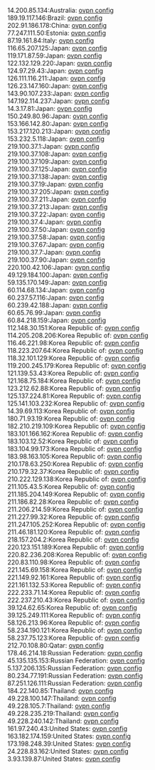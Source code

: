 14.200.85.134:Australia: [ovpn config](vpn/14_200_85_134.ovpn)  
189.19.117.146:Brazil: [ovpn config](vpn/189_19_117_146.ovpn)  
202.91.186.178:China: [ovpn config](vpn/202_91_186_178.ovpn)  
77.247.111.50:Estonia: [ovpn config](vpn/77_247_111_50.ovpn)  
87.19.161.84:Italy: [ovpn config](vpn/87_19_161_84.ovpn)  
116.65.207.125:Japan: [ovpn config](vpn/116_65_207_125.ovpn)  
119.171.87.59:Japan: [ovpn config](vpn/119_171_87_59.ovpn)  
122.132.129.220:Japan: [ovpn config](vpn/122_132_129_220.ovpn)  
124.97.29.43:Japan: [ovpn config](vpn/124_97_29_43.ovpn)  
126.111.116.211:Japan: [ovpn config](vpn/126_111_116_211.ovpn)  
126.23.147.160:Japan: [ovpn config](vpn/126_23_147_160.ovpn)  
143.90.107.233:Japan: [ovpn config](vpn/143_90_107_233.ovpn)  
147.192.114.237:Japan: [ovpn config](vpn/147_192_114_237.ovpn)  
14.3.17.81:Japan: [ovpn config](vpn/14_3_17_81.ovpn)  
150.249.80.96:Japan: [ovpn config](vpn/150_249_80_96.ovpn)  
153.166.142.80:Japan: [ovpn config](vpn/153_166_142_80.ovpn)  
153.217.120.213:Japan: [ovpn config](vpn/153_217_120_213.ovpn)  
153.232.5.118:Japan: [ovpn config](vpn/153_232_5_118.ovpn)  
219.100.37.1:Japan: [ovpn config](vpn/219_100_37_1.ovpn)  
219.100.37.108:Japan: [ovpn config](vpn/219_100_37_108.ovpn)  
219.100.37.109:Japan: [ovpn config](vpn/219_100_37_109.ovpn)  
219.100.37.125:Japan: [ovpn config](vpn/219_100_37_125.ovpn)  
219.100.37.138:Japan: [ovpn config](vpn/219_100_37_138.ovpn)  
219.100.37.19:Japan: [ovpn config](vpn/219_100_37_19.ovpn)  
219.100.37.205:Japan: [ovpn config](vpn/219_100_37_205.ovpn)  
219.100.37.211:Japan: [ovpn config](vpn/219_100_37_211.ovpn)  
219.100.37.213:Japan: [ovpn config](vpn/219_100_37_213.ovpn)  
219.100.37.22:Japan: [ovpn config](vpn/219_100_37_22.ovpn)  
219.100.37.4:Japan: [ovpn config](vpn/219_100_37_4.ovpn)  
219.100.37.50:Japan: [ovpn config](vpn/219_100_37_50.ovpn)  
219.100.37.58:Japan: [ovpn config](vpn/219_100_37_58.ovpn)  
219.100.37.67:Japan: [ovpn config](vpn/219_100_37_67.ovpn)  
219.100.37.7:Japan: [ovpn config](vpn/219_100_37_7.ovpn)  
219.100.37.90:Japan: [ovpn config](vpn/219_100_37_90.ovpn)  
220.100.42.106:Japan: [ovpn config](vpn/220_100_42_106.ovpn)  
49.129.184.100:Japan: [ovpn config](vpn/49_129_184_100.ovpn)  
59.135.170.149:Japan: [ovpn config](vpn/59_135_170_149.ovpn)  
60.114.68.134:Japan: [ovpn config](vpn/60_114_68_134.ovpn)  
60.237.57.116:Japan: [ovpn config](vpn/60_237_57_116.ovpn)  
60.239.42.188:Japan: [ovpn config](vpn/60_239_42_188.ovpn)  
60.65.76.99:Japan: [ovpn config](vpn/60_65_76_99.ovpn)  
60.84.218.159:Japan: [ovpn config](vpn/60_84_218_159.ovpn)  
112.148.30.151:Korea Republic of: [ovpn config](vpn/112_148_30_151.ovpn)  
114.205.208.206:Korea Republic of: [ovpn config](vpn/114_205_208_206.ovpn)  
116.46.221.98:Korea Republic of: [ovpn config](vpn/116_46_221_98.ovpn)  
118.223.207.64:Korea Republic of: [ovpn config](vpn/118_223_207_64.ovpn)  
118.32.101.129:Korea Republic of: [ovpn config](vpn/118_32_101_129.ovpn)  
119.200.245.179:Korea Republic of: [ovpn config](vpn/119_200_245_179.ovpn)  
121.139.53.43:Korea Republic of: [ovpn config](vpn/121_139_53_43.ovpn)  
121.168.75.184:Korea Republic of: [ovpn config](vpn/121_168_75_184.ovpn)  
123.212.62.88:Korea Republic of: [ovpn config](vpn/123_212_62_88.ovpn)  
125.137.224.81:Korea Republic of: [ovpn config](vpn/125_137_224_81.ovpn)  
125.141.103.232:Korea Republic of: [ovpn config](vpn/125_141_103_232.ovpn)  
14.39.69.113:Korea Republic of: [ovpn config](vpn/14_39_69_113.ovpn)  
180.71.93.19:Korea Republic of: [ovpn config](vpn/180_71_93_19.ovpn)  
182.210.219.109:Korea Republic of: [ovpn config](vpn/182_210_219_109.ovpn)  
183.101.166.162:Korea Republic of: [ovpn config](vpn/183_101_166_162.ovpn)  
183.103.12.52:Korea Republic of: [ovpn config](vpn/183_103_12_52.ovpn)  
183.104.99.173:Korea Republic of: [ovpn config](vpn/183_104_99_173.ovpn)  
183.98.163.105:Korea Republic of: [ovpn config](vpn/183_98_163_105.ovpn)  
210.178.63.250:Korea Republic of: [ovpn config](vpn/210_178_63_250.ovpn)  
210.179.32.37:Korea Republic of: [ovpn config](vpn/210_179_32_37.ovpn)  
210.222.129.138:Korea Republic of: [ovpn config](vpn/210_222_129_138.ovpn)  
211.105.43.5:Korea Republic of: [ovpn config](vpn/211_105_43_5.ovpn)  
211.185.204.149:Korea Republic of: [ovpn config](vpn/211_185_204_149.ovpn)  
211.186.82.28:Korea Republic of: [ovpn config](vpn/211_186_82_28.ovpn)  
211.206.214.59:Korea Republic of: [ovpn config](vpn/211_206_214_59.ovpn)  
211.227.99.32:Korea Republic of: [ovpn config](vpn/211_227_99_32.ovpn)  
211.247.105.252:Korea Republic of: [ovpn config](vpn/211_247_105_252.ovpn)  
211.46.181.120:Korea Republic of: [ovpn config](vpn/211_46_181_120.ovpn)  
218.157.204.2:Korea Republic of: [ovpn config](vpn/218_157_204_2.ovpn)  
220.123.151.189:Korea Republic of: [ovpn config](vpn/220_123_151_189.ovpn)  
220.82.236.208:Korea Republic of: [ovpn config](vpn/220_82_236_208.ovpn)  
220.83.110.98:Korea Republic of: [ovpn config](vpn/220_83_110_98.ovpn)  
221.145.69.158:Korea Republic of: [ovpn config](vpn/221_145_69_158.ovpn)  
221.149.92.161:Korea Republic of: [ovpn config](vpn/221_149_92_161.ovpn)  
221.161.132.53:Korea Republic of: [ovpn config](vpn/221_161_132_53.ovpn)  
222.233.71.14:Korea Republic of: [ovpn config](vpn/222_233_71_14.ovpn)  
222.237.210.43:Korea Republic of: [ovpn config](vpn/222_237_210_43.ovpn)  
39.124.62.65:Korea Republic of: [ovpn config](vpn/39_124_62_65.ovpn)  
39.125.249.111:Korea Republic of: [ovpn config](vpn/39_125_249_111.ovpn)  
58.126.213.96:Korea Republic of: [ovpn config](vpn/58_126_213_96.ovpn)  
58.234.190.121:Korea Republic of: [ovpn config](vpn/58_234_190_121.ovpn)  
58.237.75.123:Korea Republic of: [ovpn config](vpn/58_237_75_123.ovpn)  
212.70.108.80:Qatar: [ovpn config](vpn/212_70_108_80.ovpn)  
178.46.214.18:Russian Federation: [ovpn config](vpn/178_46_214_18.ovpn)  
45.135.135.153:Russian Federation: [ovpn config](vpn/45_135_135_153.ovpn)  
5.137.206.135:Russian Federation: [ovpn config](vpn/5_137_206_135.ovpn)  
80.234.77.191:Russian Federation: [ovpn config](vpn/80_234_77_191.ovpn)  
87.251.126.111:Russian Federation: [ovpn config](vpn/87_251_126_111.ovpn)  
184.22.140.85:Thailand: [ovpn config](vpn/184_22_140_85.ovpn)  
49.228.100.147:Thailand: [ovpn config](vpn/49_228_100_147.ovpn)  
49.228.105.7:Thailand: [ovpn config](vpn/49_228_105_7.ovpn)  
49.228.235.219:Thailand: [ovpn config](vpn/49_228_235_219.ovpn)  
49.228.240.142:Thailand: [ovpn config](vpn/49_228_240_142.ovpn)  
161.97.240.43:United States: [ovpn config](vpn/161_97_240_43.ovpn)  
163.182.174.159:United States: [ovpn config](vpn/163_182_174_159.ovpn)  
173.198.248.39:United States: [ovpn config](vpn/173_198_248_39.ovpn)  
24.228.83.162:United States: [ovpn config](vpn/24_228_83_162.ovpn)  
3.93.139.87:United States: [ovpn config](vpn/3_93_139_87.ovpn)  
